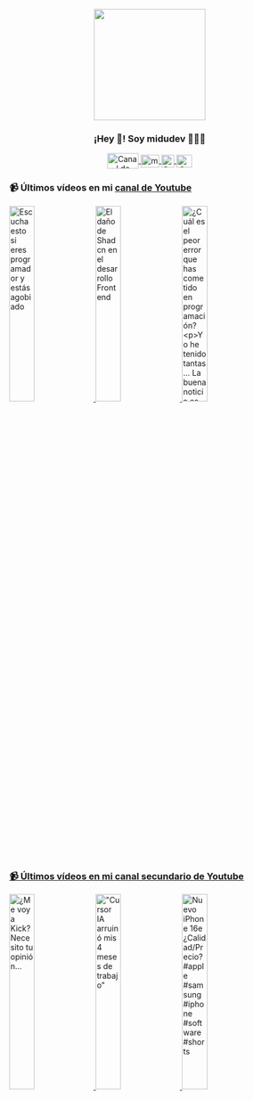 <p align="center" width="300">
   <img align="center" width="200" src="https://user-images.githubusercontent.com/1561955/106762302-fda9de00-6635-11eb-99be-3ef744e60c0e.png" />
   <h3 align="center">¡Hey 👋! Soy midudev 👨🏻‍💻</h3>
</p>

<p align="center">
   <a href="https://twitch.tv/midudev" target="blank">
    <img align="center" src="https://upload.wikimedia.org/wikipedia/commons/c/ce/Twitch_logo_2019.svg" alt="Canal de Twitch de midudev" height="28px" width="56px" />
  </a>
  <span style="width: 8px;"> </span>
   <a href="https://youtube.com/midudev" target="blank">
    <img align="center" src="https://upload.wikimedia.org/wikipedia/commons/0/09/YouTube_full-color_icon_%282017%29.svg" alt="midudev" height="23px" width="33px" />
  </a>
  <span style="width: 8px;"> </span>
  <a href="https://instagram.com/midu.dev" target="blank">
    <img align="center" src="https://upload.wikimedia.org/wikipedia/commons/e/e7/Instagram_logo_2016.svg" alt="Canal de Instagram de midu.dev" height="23px" width="23px" />
  </a>
  <span style="width: 8px;"> </span>
  <a href="https://twitter.com/midudev" target="blank">
    <img align="center" src="https://upload.wikimedia.org/wikipedia/commons/thumb/6/6f/Logo_of_Twitter.svg/2491px-Logo_of_Twitter.svg.png" alt="Canal de Twitter de midudev" height="23px" width="28px" />
  </a>
</p>

### 📹 Últimos vídeos en mi [canal de Youtube](https://youtube.com/midudev?sub_confirmation=1)

<a href='https://youtu.be/Ib7-tE35xNY' target='_blank'>
  <img width='30%' src='https://img.youtube.com/vi/Ib7-tE35xNY/mqdefault.jpg' alt='Escucha esto si eres programador y estás agobiado' />
</a>
<a href='https://youtu.be/_7DF9j1E2co' target='_blank'>
  <img width='30%' src='https://img.youtube.com/vi/_7DF9j1E2co/mqdefault.jpg' alt='El daño de Shadcn en el desarrollo Frontend' />
</a>
<a href='https://youtu.be/brNbwyVd_wM' target='_blank'>
  <img width='30%' src='https://img.youtube.com/vi/brNbwyVd_wM/mqdefault.jpg' alt='¿Cuál es el peor error que has cometido en programación?

Yo he tenido tantas... La buena noticia es' />
</a>

### 📹 Últimos vídeos en mi [canal secundario de Youtube](https://youtube.com/midulive?sub_confirmation=1)

<a href='https://youtu.be/lsbLkONj-68' target='_blank'>
  <img width='30%' src='https://img.youtube.com/vi/lsbLkONj-68/mqdefault.jpg' alt='¿Me voy a Kick? Necesito tu opinión…' />
</a>
<a href='https://youtu.be/2RzMNrTndsk' target='_blank'>
  <img width='30%' src='https://img.youtube.com/vi/2RzMNrTndsk/mqdefault.jpg' alt='"Cursor IA arruinó mis 4 meses de trabajo"' />
</a>
<a href='https://youtu.be/qI_j3_ztqk0' target='_blank'>
  <img width='30%' src='https://img.youtube.com/vi/qI_j3_ztqk0/mqdefault.jpg' alt='Nuevo iPhone 16e ¿Calidad/Precio? #apple #samsung #iphone #software #shorts' />
</a>